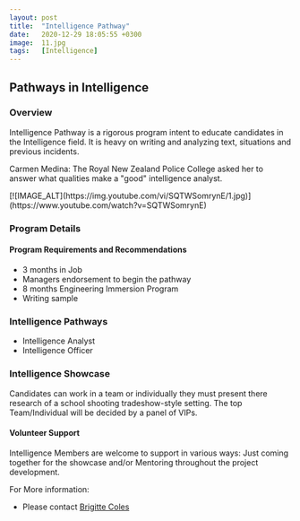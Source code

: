 ```yaml
---
layout: post
title:  "Intelligence Pathway"
date:   2020-12-29 18:05:55 +0300
image:  11.jpg
tags:   [Intelligence]
---
```

## Pathways in Intelligence
### Overview
<p> Intelligence Pathway is a rigorous program intent to educate candidates in the Intelligence field. It is heavy on writing and analyzing text, situations and previous incidents.
</p>
<p>
Carmen Medina: The Royal New Zealand Police College asked her to answer what qualities make a "good" intelligence analyst.
</p>
[![IMAGE_ALT](https://img.youtube.com/vi/SQTWSomrynE/1.jpg)](https://www.youtube.com/watch?v=SQTWSomrynE)


### Program Details

#### Program Requirements and Recommendations
* 3 months in Job
* Managers endorsement to begin the pathway
* 8 months Engineering Immersion Program
* Writing sample

### Intelligence Pathways
* Intelligence Analyst
* Intelligence Officer

### Intelligence Showcase
Candidates can work in a team or individually they must present there research of a school shooting tradeshow-style setting. The top Team/Individual will be decided by a panel of VIPs.

#### Volunteer Support
Intelligence Members are welcome to support in various ways: Just coming together for the showcase and/or Mentoring throughout the project development.

For More information:
- Please contact [Brigitte Coles](brigittec@driftnet.net)

[jekyll-docs]: https://jekyllrb.com/docs/home
[jekyll-gh]:   https://github.com/jekyll/jekyll
[jekyll-talk]: https://talk.jekyllrb.com/
